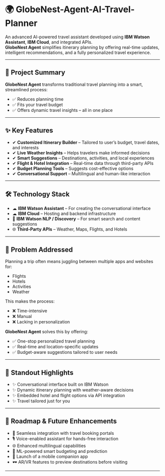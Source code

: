 # 🌍 GlobeNest-Agent-AI-Travel-Planner

An advanced AI-powered travel assistant developed using **IBM Watson Assistant**, **IBM Cloud**, and integrated APIs.  
**GlobeNest Agent** simplifies itinerary planning by offering real-time updates, intelligent recommendations, and a fully personalized travel experience.

---

## 📌 Project Summary

**GlobeNest Agent** transforms traditional travel planning into a smart, streamlined process:

- ✅ Reduces planning time  
- ✅ Fits your travel budget  
- ✅ Offers dynamic travel insights – all in one place  

---

## ✨ Key Features

- ✔ **Customized Itinerary Builder** – Tailored to user’s budget, travel dates, and interests  
- ✔ **Live Weather Insights** – Helps travelers make informed decisions  
- ✔ **Smart Suggestions** – Destinations, activities, and local experiences  
- ✔ **Flight & Hotel Integration** – Real-time data through third-party APIs  
- ✔ **Budget Planning Tools** – Suggests cost-effective options  
- ✔ **Conversational Support** – Multilingual and human-like interaction  

---

## 🛠 Technology Stack

- ☁ **IBM Watson Assistant** – For creating the conversational interface  
- ☁ **IBM Cloud** – Hosting and backend infrastructure  
- 🤖 **IBM Watson NLP / Discovery** – For smart search and content suggestions  
- 🌐 **Third-Party APIs** – Weather, Maps, Flights, and Hotels  

---

## 🎯 Problem Addressed

Planning a trip often means juggling between multiple apps and websites for:

- Flights  
- Hotels  
- Activities  
- Weather  

This makes the process:

- ❌ Time-intensive  
- ❌ Manual  
- ❌ Lacking in personalization  

**GlobeNest Agent** solves this by offering:

- ✅ One-stop personalized travel planning  
- ✅ Real-time and location-specific updates  
- ✅ Budget-aware suggestions tailored to user needs  

---

## 🚀 Standout Highlights

- ✨ Conversational interface built on IBM Watson  
- ✨ Dynamic itinerary planning with weather-aware decisions  
- ✨ Embedded hotel and flight options via API integration  
- ✨ Travel tailored just for you  

---

## 🔮 Roadmap & Future Enhancements

- 🔗 Seamless integration with travel booking portals  
- 🎙 Voice-enabled assistant for hands-free interaction  
- 🌐 Enhanced multilingual capabilities  
- 🤖 ML-powered smart budgeting and prediction  
- 📱 Launch of a mobile companion app  
- 🕶 AR/VR features to preview destinations before visiting  

---
